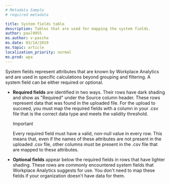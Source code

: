 ```yaml
---
# Metadata Sample
# required metadata

title: System fields table
description: Tables that are used for mapping the system fields.   
author: paul9955
ms.author: v-pascha
ms.date: 03/14/2019
ms.topic: article
localization_priority: normal 
ms.prod: wpa
---
```


<!-- NOTE: "System default fields" is the proper term. We are temporarily using "system fields" in the subsequent uploads topic because that's what the UI has on the mapping screens for subsequent uploads. 
This UI will change soon (probably spring 2019). After that happens, use not this include file but the sibling one for "system fields" wherever this info is needed. After that, this include file can be deleted. 
-->

System fields represent attributes that are known by Workplace Analytics and are used in specific calculations beyond grouping and filtering. A system field can be either required or optional.

* **Required fields** are identified in two ways. Their rows have dark shading and show as "Required" under the Source column header. These rows represent data that was found in the uploaded file. For the upload to succeed, you must map the required fields with a column in your .csv file that is the correct data type and meets the validity threshold.

   >[!Important]
   >Every required field must have a valid, non-null value in every row. This means that, even if the names of these attributes are not present in the uploaded .csv file, other columns must be present in the .csv file that are mapped to these attributes.

* **Optional fields** appear below the required fields in rows that have lighter shading. These rows are commonly encountered system fields that Workplace Analytics suggests for use. You don't need to map these fields if your organization doesn't have data for them.